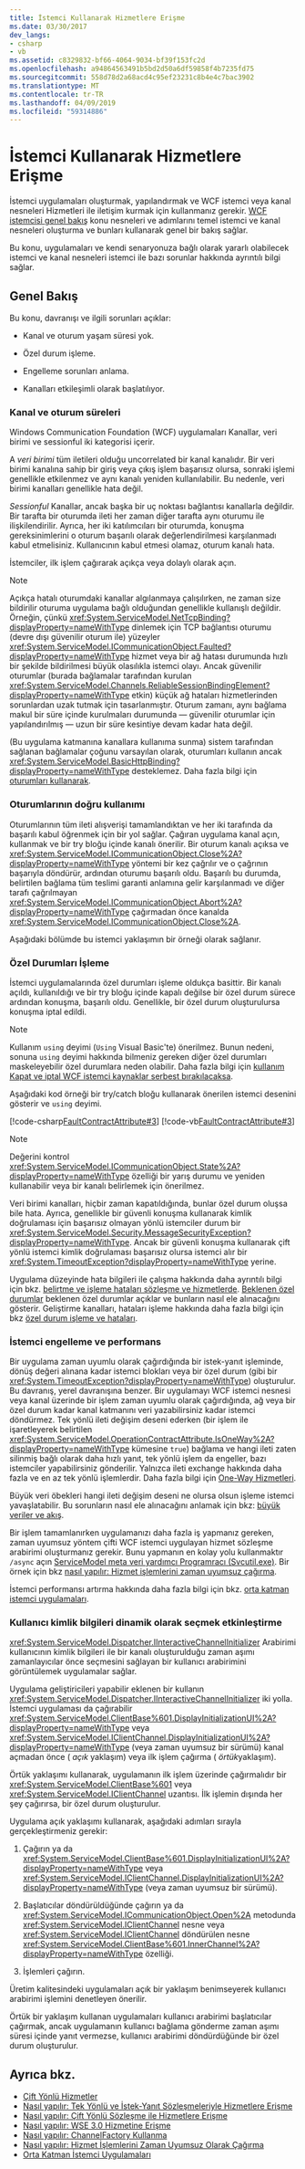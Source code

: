 ```yaml
---
title: İstemci Kullanarak Hizmetlere Erişme
ms.date: 03/30/2017
dev_langs:
- csharp
- vb
ms.assetid: c8329832-bf66-4064-9034-bf39f153fc2d
ms.openlocfilehash: a94864563491b5bd2d50a6df59858f4b7235fd75
ms.sourcegitcommit: 558d78d2a68acd4c95ef23231c8b4e4c7bac3902
ms.translationtype: MT
ms.contentlocale: tr-TR
ms.lasthandoff: 04/09/2019
ms.locfileid: "59314886"
---
```

# <a name="accessing-services-using-a-client"></a>İstemci Kullanarak Hizmetlere Erişme
İstemci uygulamaları oluşturmak, yapılandırmak ve WCF istemci veya kanal nesneleri Hizmetleri ile iletişim kurmak için kullanmanız gerekir. [WCF istemcisi genel bakış](../../../../docs/framework/wcf/wcf-client-overview.md) konu nesneleri ve adımlarını temel istemci ve kanal nesneleri oluşturma ve bunları kullanarak genel bir bakış sağlar.  
  
 Bu konu, uygulamaları ve kendi senaryonuza bağlı olarak yararlı olabilecek istemci ve kanal nesneleri istemci ile bazı sorunlar hakkında ayrıntılı bilgi sağlar.  
  
## <a name="overview"></a>Genel Bakış  
 Bu konu, davranışı ve ilgili sorunları açıklar:  
  
-   Kanal ve oturum yaşam süresi yok.  
  
-   Özel durum işleme.  
  
-   Engelleme sorunları anlama.  
  
-   Kanalları etkileşimli olarak başlatılıyor.  
  
### <a name="channel-and-session-lifetimes"></a>Kanal ve oturum süreleri  
 Windows Communication Foundation (WCF) uygulamaları Kanallar, veri birimi ve sessionful iki kategorisi içerir.  
  
 A *veri birimi* tüm iletileri olduğu uncorrelated bir kanal kanalıdır. Bir veri birimi kanalına sahip bir giriş veya çıkış işlem başarısız olursa, sonraki işlemi genellikle etkilenmez ve aynı kanalı yeniden kullanılabilir. Bu nedenle, veri birimi kanalları genellikle hata değil.  
  
 *Sessionful* Kanallar, ancak başka bir uç noktası bağlantısı kanallarla değildir. Bir tarafta bir oturumda ileti her zaman diğer tarafta aynı oturumu ile ilişkilendirilir. Ayrıca, her iki katılımcıları bir oturumda, konuşma gereksinimlerini o oturum başarılı olarak değerlendirilmesi karşılanmadı kabul etmelisiniz. Kullanıcının kabul etmesi olamaz, oturum kanalı hata.  
  
 İstemciler, ilk işlem çağırarak açıkça veya dolaylı olarak açın.  
  
> [!NOTE]
>  Açıkça hatalı oturumdaki kanallar algılanmaya çalışılırken, ne zaman size bildirilir oturuma uygulama bağlı olduğundan genellikle kullanışlı değildir. Örneğin, çünkü <xref:System.ServiceModel.NetTcpBinding?displayProperty=nameWithType> dinlemek için TCP bağlantısı oturumu (devre dışı güvenilir oturum ile) yüzeyler <xref:System.ServiceModel.ICommunicationObject.Faulted?displayProperty=nameWithType> hizmet veya bir ağ hatası durumunda hızlı bir şekilde bildirilmesi büyük olasılıkla istemci olayı. Ancak güvenilir oturumlar (burada bağlamalar tarafından kurulan <xref:System.ServiceModel.Channels.ReliableSessionBindingElement?displayProperty=nameWithType> etkin) küçük ağ hataları hizmetlerinden sorunlardan uzak tutmak için tasarlanmıştır. Oturum zamanı, aynı bağlama makul bir süre içinde kurulmaları durumunda — güvenilir oturumlar için yapılandırılmış — uzun bir süre kesintiye devam kadar hata değil.  
  
 (Bu uygulama katmanına kanallara kullanıma sunma) sistem tarafından sağlanan bağlamalar çoğunu varsayılan olarak, oturumları kullanın ancak <xref:System.ServiceModel.BasicHttpBinding?displayProperty=nameWithType> desteklemez. Daha fazla bilgi için [oturumları kullanarak](../../../../docs/framework/wcf/using-sessions.md).  
  
### <a name="the-proper-use-of-sessions"></a>Oturumlarının doğru kullanımı  
 Oturumlarının tüm ileti alışverişi tamamlandıktan ve her iki tarafında da başarılı kabul öğrenmek için bir yol sağlar. Çağıran uygulama kanal açın, kullanmak ve bir try bloğu içinde kanalı önerilir. Bir oturum kanalı açıksa ve <xref:System.ServiceModel.ICommunicationObject.Close%2A?displayProperty=nameWithType> yöntemi bir kez çağrılır ve o çağrının başarıyla döndürür, ardından oturumu başarılı oldu. Başarılı bu durumda, belirtilen bağlama tüm teslimi garanti anlamına gelir karşılanmadı ve diğer tarafı çağrılmayan <xref:System.ServiceModel.ICommunicationObject.Abort%2A?displayProperty=nameWithType> çağırmadan önce kanalda <xref:System.ServiceModel.ICommunicationObject.Close%2A>.  
  
 Aşağıdaki bölümde bu istemci yaklaşımın bir örneği olarak sağlanır.  
  
### <a name="handling-exceptions"></a>Özel Durumları İşleme  
 İstemci uygulamalarında özel durumları işleme oldukça basittir. Bir kanalı açıldı, kullanıldığı ve bir try bloğu içinde kapalı değilse bir özel durum sürece ardından konuşma, başarılı oldu. Genellikle, bir özel durum oluşturulursa konuşma iptal edildi.  
  
> [!NOTE]
>  Kullanım `using` deyimi (`Using` Visual Basic'te) önerilmez. Bunun nedeni, sonuna `using` deyimi hakkında bilmeniz gereken diğer özel durumları maskeleyebilir özel durumlara neden olabilir. Daha fazla bilgi için [kullanım Kapat ve iptal WCF istemci kaynaklar serbest bırakılacaksa](../../../../docs/framework/wcf/samples/use-close-abort-release-wcf-client-resources.md).  
  
 Aşağıdaki kod örneği bir try/catch bloğu kullanarak önerilen istemci desenini gösterir ve `using` deyimi.  
  
 [!code-csharp[FaultContractAttribute#3](../../../../samples/snippets/csharp/VS_Snippets_CFX/faultcontractattribute/cs/client.cs#3)]
 [!code-vb[FaultContractAttribute#3](../../../../samples/snippets/visualbasic/VS_Snippets_CFX/faultcontractattribute/vb/client.vb#3)]  
  
> [!NOTE]
>  Değerini kontrol <xref:System.ServiceModel.ICommunicationObject.State%2A?displayProperty=nameWithType> özelliği bir yarış durumu ve yeniden kullanabilir veya bir kanalı belirlemek için önerilmez.  
  
 Veri birimi kanalları, hiçbir zaman kapatıldığında, bunlar özel durum oluşsa bile hata. Ayrıca, genellikle bir güvenli konuşma kullanarak kimlik doğrulaması için başarısız olmayan yönlü istemciler durum bir <xref:System.ServiceModel.Security.MessageSecurityException?displayProperty=nameWithType>. Ancak bir güvenli konuşma kullanarak çift yönlü istemci kimlik doğrulaması başarısız olursa istemci alır bir <xref:System.TimeoutException?displayProperty=nameWithType> yerine.  
  
 Uygulama düzeyinde hata bilgileri ile çalışma hakkında daha ayrıntılı bilgi için bkz. [belirtme ve işleme hataları sözleşme ve hizmetlerde](../../../../docs/framework/wcf/specifying-and-handling-faults-in-contracts-and-services.md). [Beklenen özel durumlar](../../../../docs/framework/wcf/samples/expected-exceptions.md) beklenen özel durumlar açıklar ve bunların nasıl ele alınacağını gösterir. Geliştirme kanalları, hataları işleme hakkında daha fazla bilgi için bkz [özel durum işleme ve hataları](../../../../docs/framework/wcf/extending/handling-exceptions-and-faults.md).  
  
### <a name="client-blocking-and-performance"></a>İstemci engelleme ve performans  
 Bir uygulama zaman uyumlu olarak çağırdığında bir istek-yanıt işleminde, dönüş değeri alınana kadar istemci blokları veya bir özel durum (gibi bir <xref:System.TimeoutException?displayProperty=nameWithType>) oluşturulur. Bu davranış, yerel davranışına benzer. Bir uygulamayı WCF istemci nesnesi veya kanal üzerinde bir işlem zaman uyumlu olarak çağırdığında, ağ veya bir özel durum kadar kanal katmanını veri yazabilirsiniz kadar istemci döndürmez. Tek yönlü ileti değişim deseni ederken (bir işlem ile işaretleyerek belirtilen <xref:System.ServiceModel.OperationContractAttribute.IsOneWay%2A?displayProperty=nameWithType> kümesine `true`) bağlama ve hangi ileti zaten silinmiş bağlı olarak daha hızlı yanıt, tek yönlü işlem da engeller, bazı istemciler yapabilirsiniz gönderilir. Yalnızca ileti exchange hakkında daha fazla ve en az tek yönlü işlemlerdir. Daha fazla bilgi için [One-Way Hizmetleri](../../../../docs/framework/wcf/feature-details/one-way-services.md).  
  
 Büyük veri öbekleri hangi ileti değişim deseni ne olursa olsun işleme istemci yavaşlatabilir. Bu sorunların nasıl ele alınacağını anlamak için bkz: [büyük veriler ve akış](../../../../docs/framework/wcf/feature-details/large-data-and-streaming.md).  
  
 Bir işlem tamamlanırken uygulamanızı daha fazla iş yapmanız gereken, zaman uyumsuz yöntem çifti WCF istemci uygulayan hizmet sözleşme arabirimi oluşturmanız gerekir. Bunu yapmanın en kolay yolu kullanmaktır `/async` açın [ServiceModel meta veri yardımcı Programracı (Svcutil.exe)](../../../../docs/framework/wcf/servicemodel-metadata-utility-tool-svcutil-exe.md). Bir örnek için bkz [nasıl yapılır: Hizmet işlemlerini zaman uyumsuz çağırma](../../../../docs/framework/wcf/feature-details/how-to-call-wcf-service-operations-asynchronously.md).  
  
 İstemci performansı artırma hakkında daha fazla bilgi için bkz. [orta katman istemci uygulamaları](../../../../docs/framework/wcf/feature-details/middle-tier-client-applications.md).  
  
### <a name="enabling-the-user-to-select-credentials-dynamically"></a>Kullanıcı kimlik bilgileri dinamik olarak seçmek etkinleştirme  
 <xref:System.ServiceModel.Dispatcher.IInteractiveChannelInitializer> Arabirimi kullanıcının kimlik bilgileri ile bir kanalı oluşturulduğu zaman aşımı zamanlayıcılar önce seçmesini sağlayan bir kullanıcı arabirimini görüntülemek uygulamalar sağlar.  
  
 Uygulama geliştiricileri yapabilir eklenen bir kullanın <xref:System.ServiceModel.Dispatcher.IInteractiveChannelInitializer> iki yolla. İstemci uygulaması da çağırabilir <xref:System.ServiceModel.ClientBase%601.DisplayInitializationUI%2A?displayProperty=nameWithType> veya <xref:System.ServiceModel.IClientChannel.DisplayInitializationUI%2A?displayProperty=nameWithType> (veya zaman uyumsuz bir sürümü) kanal açmadan önce ( *açık* yaklaşım) veya ilk işlem çağırma ( *örtük*yaklaşım).  
  
 Örtük yaklaşımı kullanarak, uygulamanın ilk işlem üzerinde çağırmalıdır bir <xref:System.ServiceModel.ClientBase%601> veya <xref:System.ServiceModel.IClientChannel> uzantısı. İlk işlemin dışında her şey çağırırsa, bir özel durum oluşturulur.  
  
 Uygulama açık yaklaşımı kullanarak, aşağıdaki adımları sırayla gerçekleştirmeniz gerekir:  
  
1. Çağırın ya da <xref:System.ServiceModel.ClientBase%601.DisplayInitializationUI%2A?displayProperty=nameWithType> veya <xref:System.ServiceModel.IClientChannel.DisplayInitializationUI%2A?displayProperty=nameWithType> (veya zaman uyumsuz bir sürümü).  
  
2. Başlatıcılar döndürüldüğünde çağırın ya da <xref:System.ServiceModel.ICommunicationObject.Open%2A> metodunda <xref:System.ServiceModel.IClientChannel> nesne veya <xref:System.ServiceModel.IClientChannel> döndürülen nesne <xref:System.ServiceModel.ClientBase%601.InnerChannel%2A?displayProperty=nameWithType> özelliği.  
  
3. İşlemleri çağırın.  
  
 Üretim kalitesindeki uygulamaları açık bir yaklaşım benimseyerek kullanıcı arabirimi işlemini denetleyen önerilir.  
  
 Örtük bir yaklaşım kullanan uygulamaları kullanıcı arabirimi başlatıcılar çağırmak, ancak uygulamanın kullanıcı bağlama gönderme zaman aşımı süresi içinde yanıt vermezse, kullanıcı arabirimi döndürdüğünde bir özel durum oluşturulur.  
  
## <a name="see-also"></a>Ayrıca bkz.

- [Çift Yönlü Hizmetler](../../../../docs/framework/wcf/feature-details/duplex-services.md)
- [Nasıl yapılır: Tek Yönlü ve İstek-Yanıt Sözleşmeleriyle Hizmetlere Erişme](../../../../docs/framework/wcf/feature-details/how-to-access-wcf-services-with-one-way-and-request-reply-contracts.md)
- [Nasıl yapılır: Çift Yönlü Sözleşme ile Hizmetlere Erişme](../../../../docs/framework/wcf/feature-details/how-to-access-services-with-a-duplex-contract.md)
- [Nasıl yapılır: WSE 3.0 Hizmetine Erişme](../../../../docs/framework/wcf/feature-details/how-to-access-a-wse-3-0-service-with-a-wcf-client.md)
- [Nasıl yapılır: ChannelFactory Kullanma](../../../../docs/framework/wcf/feature-details/how-to-use-the-channelfactory.md)
- [Nasıl yapılır: Hizmet İşlemlerini Zaman Uyumsuz Olarak Çağırma](../../../../docs/framework/wcf/feature-details/how-to-call-wcf-service-operations-asynchronously.md)
- [Orta Katman İstemci Uygulamaları](../../../../docs/framework/wcf/feature-details/middle-tier-client-applications.md)
